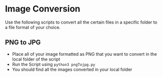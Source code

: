 # Image Conversion

Use the following scripts to convert all the certain files in a specific folder to a file format of your choice. 


## PNG to JPG

- Place all of your image formatted as PNG that you want to convert in the local folder of the script
- Run the Script using `python3 pngTojpg.py`
- You should find all the images converted in your local folder